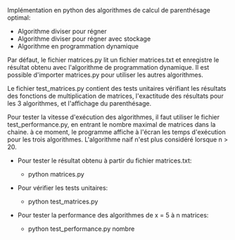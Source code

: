 Implémentation en python des algorithmes de calcul
de parenthésage optimal:

* Algorithme diviser pour régner
* Algorithme diviser pour régner avec stockage
* Algorithme en programmation dynamique

Par défaut, le fichier matrices.py lit un fichier matrices.txt et
enregistre le résultat obtenu avec l'algorithme de programmation
dynamique. Il est possible d'importer matrices.py pour utiliser
les autres algorithmes.

Le fichier test_matrices.py contient des tests unitaires vérifiant
les résultats des fonctions de multiplication de matrices, 
l'exactitude des résultats pour les 3 algorithmes, et l'affichage
du parenthésage.

Pour tester la vitesse d'exécution des algorithmes, il faut utiliser
le fichier test_performance.py, en entrant le nombre maximal de 
matrices dans la chaine. à ce moment, le programme affiche à
l'écran les temps d'exécution pour les trois algorithmes. L'algorithme
naif n'est plus considéré lorsque n > 20.


* Pour tester le résultat obtenu à partir du fichier matrices.txt:
  * python matrices.py

* Pour vérifier les tests unitaires:
  * python test_matrices.py

* Pour tester la performance des algorithmes de x = 5 à n matrices:
  * python test_performance.py nombre
